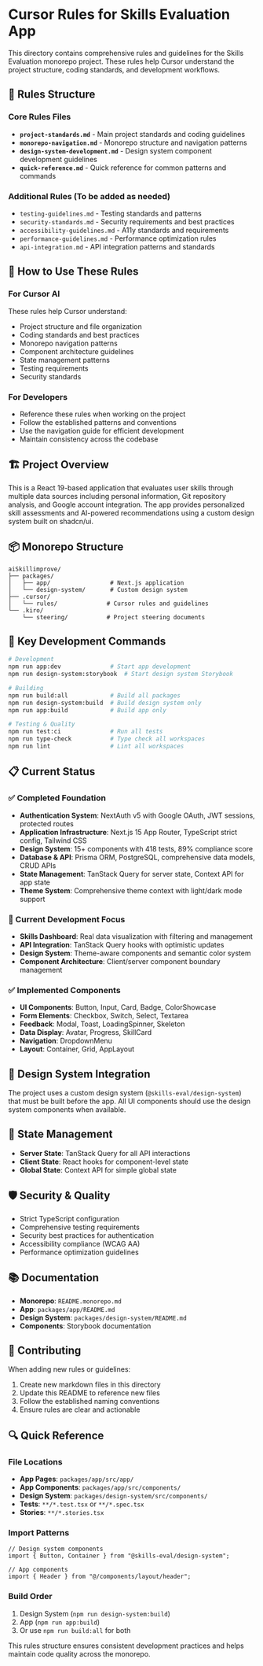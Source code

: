 # Cursor Rules for Skills Evaluation App

This directory contains comprehensive rules and guidelines for the Skills Evaluation monorepo project. These rules help Cursor understand the project structure, coding standards, and development workflows.

## 📁 Rules Structure

### Core Rules Files

- **`project-standards.md`** - Main project standards and coding guidelines
- **`monorepo-navigation.md`** - Monorepo structure and navigation patterns
- **`design-system-development.md`** - Design system component development guidelines
- **`quick-reference.md`** - Quick reference for common patterns and commands

### Additional Rules (To be added as needed)

- `testing-guidelines.md` - Testing standards and patterns
- `security-standards.md` - Security requirements and best practices
- `accessibility-guidelines.md` - A11y standards and requirements
- `performance-guidelines.md` - Performance optimization rules
- `api-integration.md` - API integration patterns and standards

## 🎯 How to Use These Rules

### For Cursor AI

These rules help Cursor understand:

- Project structure and file organization
- Coding standards and best practices
- Monorepo navigation patterns
- Component architecture guidelines
- State management patterns
- Testing requirements
- Security standards

### For Developers

- Reference these rules when working on the project
- Follow the established patterns and conventions
- Use the navigation guide for efficient development
- Maintain consistency across the codebase

## 🏗️ Project Overview

This is a React 19-based application that evaluates user skills through multiple data sources including personal information, Git repository analysis, and Google account integration. The app provides personalized skill assessments and AI-powered recommendations using a custom design system built on shadcn/ui.

## 📦 Monorepo Structure

```
aiSkillimprove/
├── packages/
│   ├── app/                 # Next.js application
│   └── design-system/       # Custom design system
├── .cursor/
│   └── rules/              # Cursor rules and guidelines
└── .kiro/
    └── steering/           # Project steering documents
```

## 🔧 Key Development Commands

```bash
# Development
npm run app:dev              # Start app development
npm run design-system:storybook  # Start design system Storybook

# Building
npm run build:all            # Build all packages
npm run design-system:build  # Build design system only
npm run app:build            # Build app only

# Testing & Quality
npm run test:ci              # Run all tests
npm run type-check           # Type check all workspaces
npm run lint                 # Lint all workspaces
```

## 📋 Current Status

### ✅ Completed Foundation

- **Authentication System**: NextAuth v5 with Google OAuth, JWT sessions, protected routes
- **Application Infrastructure**: Next.js 15 App Router, TypeScript strict config, Tailwind CSS
- **Design System**: 15+ components with 418 tests, 89% compliance score
- **Database & API**: Prisma ORM, PostgreSQL, comprehensive data models, CRUD APIs
- **State Management**: TanStack Query for server state, Context API for app state
- **Theme System**: Comprehensive theme context with light/dark mode support

### 🔄 Current Development Focus

- **Skills Dashboard**: Real data visualization with filtering and management
- **API Integration**: TanStack Query hooks with optimistic updates
- **Design System**: Theme-aware components and semantic color system
- **Component Architecture**: Client/server component boundary management

### ✅ Implemented Components

- **UI Components**: Button, Input, Card, Badge, ColorShowcase
- **Form Elements**: Checkbox, Switch, Select, Textarea
- **Feedback**: Modal, Toast, LoadingSpinner, Skeleton
- **Data Display**: Avatar, Progress, SkillCard
- **Navigation**: DropdownMenu
- **Layout**: Container, Grid, AppLayout

## 🎨 Design System Integration

The project uses a custom design system (`@skills-eval/design-system`) that must be built before the app. All UI components should use the design system components when available.

## 🔄 State Management

- **Server State**: TanStack Query for all API interactions
- **Client State**: React hooks for component-level state
- **Global State**: Context API for simple global state

## 🛡️ Security & Quality

- Strict TypeScript configuration
- Comprehensive testing requirements
- Security best practices for authentication
- Accessibility compliance (WCAG AA)
- Performance optimization guidelines

## 📚 Documentation

- **Monorepo**: `README.monorepo.md`
- **App**: `packages/app/README.md`
- **Design System**: `packages/design-system/README.md`
- **Components**: Storybook documentation

## 🤝 Contributing

When adding new rules or guidelines:

1. Create new markdown files in this directory
2. Update this README to reference new files
3. Follow the established naming conventions
4. Ensure rules are clear and actionable

## 🔍 Quick Reference

### File Locations

- **App Pages**: `packages/app/src/app/`
- **App Components**: `packages/app/src/components/`
- **Design System**: `packages/design-system/src/components/`
- **Tests**: `**/*.test.tsx` or `**/*.spec.tsx`
- **Stories**: `**/*.stories.tsx`

### Import Patterns

```tsx
// Design system components
import { Button, Container } from "@skills-eval/design-system";

// App components
import { Header } from "@/components/layout/header";
```

### Build Order

1. Design System (`npm run design-system:build`)
2. App (`npm run app:build`)
3. Or use `npm run build:all` for both

This rules structure ensures consistent development practices and helps maintain code quality across the monorepo.
